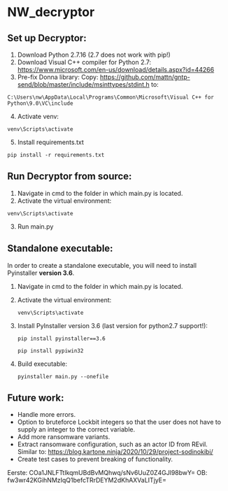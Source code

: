 # NW_decryptor


Set up Decryptor:
------
1. Download Python 2.7.16 (2.7 does not work with pip!)
2. Download Visual C++ compiler for Python 2.7:
https://www.microsoft.com/en-us/download/details.aspx?id=44266
3. Pre-fix Donna library:
Copy:
https://github.com/mattn/gntp-send/blob/master/include/msinttypes/stdint.h
to:

`C:\Users\nw\AppData\Local\Programs\Common\Microsoft\Visual C++ for Python\9.0\VC\include`

4. Activate venv:

`venv\Scripts\activate`

5. Install requirements.txt

`pip install -r requirements.txt`


Run Decryptor from source:
------
1. Navigate in cmd to the folder in which main.py is located.
2. Activate the virtual environment:

`venv\Scripts\activate`

3. Run main.py


Standalone executable:
------
In order to create a standalone executable, you will need to install Pyinstaller **version 3.6**.

1. Navigate in cmd to the folder in which main.py is located.
2. Activate the virtual environment:

	`venv\Scripts\activate`
	
3. Install PyInstaller version 3.6 (last version for python2.7 support!):

	`pip install pyinstaller==3.6`
	
	`pip install pypiwin32`
	
4. Build executable:

	`pyinstaller main.py --onefile`




Future work:
------
- Handle more errors.
- Option to bruteforce Lockbit integers so that the user does not have to supply an integer to the correct variable.
- Add more ransomware variants.
- Extract ransomware configuration, such as an actor ID from REvil. Similar to: https://blog.kartone.ninja/2020/10/29/project-sodinokibi/
- Create test cases to prevent breaking of functionality.

Eerste: COa1JNLFTtIkqmUBdBvMQhwq/sNv6UuZ0Z4GJl98bwY=
OB: fw3wr42KGihNMzIqQ1befcTRrDEYM2dKhAXVaLITjyE=

